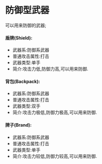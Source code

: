 # 防御型武器

可以用来防御的武器;

#### 盾牌(Shield):
* 武器系:防御系武器
* 普通攻击属性:打击
* 武器类型:单手
* 简介:攻击力低,防御力高,可以用来防御.

#### 背包(Backpack):
* 武器系:防御系武器
* 普通攻击属性:打击
* 武器类型:双手
* 简介:攻击力极低,防御力极高,可以用来防御.

#### 牌子(Brand):
* 武器系:防御系武器
* 普通攻击属性:打击
* 武器类型:单手
* 简介:攻击力较低,防御力较高,可以用来防御.
